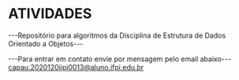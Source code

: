 # ATIVIDADES
---Repositório para algoritmos da Disciplina de Estrutura de Dados Orientado a Objetos--- 


---Para entrar em contato envie por mensagem pelo email abaixo---
capau.2020120iipi0013@aluno.ifpi.edu.br
